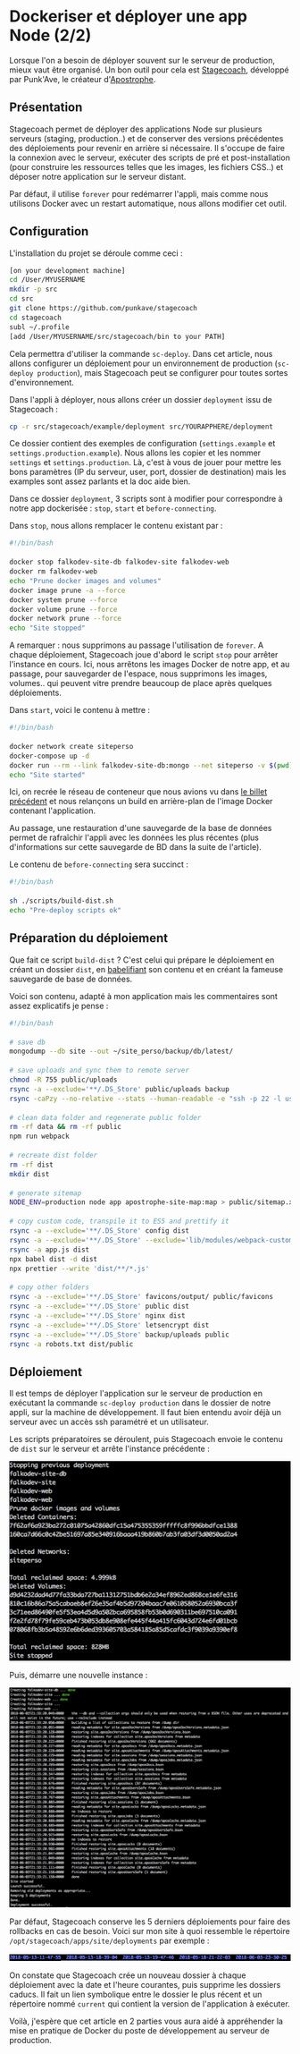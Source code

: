 # Dockeriser et déployer une app Node \(2/2\)

Lorsque l'on a besoin de déployer souvent sur le serveur de production, mieux vaut être organisé. Un bon outil pour cela est [Stagecoach](https://github.com/punkave/stagecoach), développé par Punk'Ave, le créateur d'[Apostrophe](/blog/presentation-du-cms-apostrophe-1-3).

## Présentation

Stagecoach permet de déployer des applications Node sur plusieurs serveurs \(staging, production..\) et de conserver des versions précédentes des déploiements pour revenir en arrière si nécessaire. Il s'occupe de faire la connexion avec le serveur, exécuter des scripts de pré et post-installation \(pour construire les ressources telles que les images, les fichiers CSS..\) et déposer notre application sur le serveur distant.

Par défaut, il utilise `forever` pour redémarrer l'appli, mais comme nous utilisons Docker avec un restart automatique, nous allons modifier cet outil.

## Configuration

L'installation du projet se déroule comme ceci :

```bash
[on your development machine]
cd /User/MYUSERNAME
mkdir -p src
cd src
git clone https://github.com/punkave/stagecoach
cd stagecoach
subl ~/.profile
[add /User/MYUSERNAME/src/stagecoach/bin to your PATH]
```

Cela permettra d'utiliser la commande `sc-deploy`. Dans cet article, nous allons configurer un déploiement pour un environnement de production \(`sc-deploy production`\), mais Stagecoach peut se configurer pour toutes sortes d'environnement.

Dans l'appli à déployer, nous allons créer un dossier `deployment` issu de Stagecoach :

```bash
cp -r src/stagecoach/example/deployment src/YOURAPPHERE/deployment
```

Ce dossier contient des exemples de configuration \(`settings.example` et `settings.production.example`\). Nous allons les copier et les nommer `settings` et `settings.production`. Là, c'est à vous de jouer pour mettre les bons paramètres \(IP du serveur, user, port, dossier de destination) mais les examples sont assez parlants et la doc aide bien.

Dans ce dossier `deployment`, 3 scripts sont à modifier pour correspondre à notre app dockerisée : `stop`, `start` et `before-connecting`.

Dans `stop`, nous allons remplacer le contenu existant par :

```bash
#!/bin/bash

docker stop falkodev-site-db falkodev-site falkodev-web
docker rm falkodev-web
echo "Prune docker images and volumes"
docker image prune -a --force
docker system prune --force
docker volume prune --force
docker network prune --force
echo "Site stopped"
```

A remarquer : nous supprimons au passage l'utilisation de `forever`. A chaque déploiement, Stagecoach joue d'abord le script `stop` pour arrêter l'instance en cours. Ici, nous arrêtons les images Docker de notre app, et au passage, pour sauvegarder de l'espace, nous supprimons les images, volumes.. qui peuvent vitre prendre beaucoup de place après quelques déploiements.

Dans `start`, voici le contenu à mettre :

```bash
#!/bin/bash

docker network create siteperso
docker-compose up -d
docker run --rm --link falkodev-site-db:mongo --net siteperso -v $(pwd)/backup/db/latest/site/:/dump mongo bash -c 'mongorestore -d site /dump --host mongo:27017 --drop'
echo "Site started"
```

Ici, on recrée le réseau de conteneur que nous avions vu dans [le billet précédent](/blog/dockeriser-et-deployer-une-app-node-1-2) et nous relançons un build en arrière-plan de l'image Docker contenant l'application.

Au passage, une restauration d'une sauvegarde de la base de données permet de rafraîchir l'appli avec les données les plus récentes \(plus d'informations sur cette sauvegarde de BD dans la suite de l'article\).

Le contenu de `before-connecting` sera succinct :

```bash
#!/bin/bash

sh ./scripts/build-dist.sh
echo "Pre-deploy scripts ok"
```

## Préparation du déploiement

Que fait ce script `build-dist` ? C'est celui qui prépare le déploiement en créant un dossier `dist`, en [babelifiant](https://babeljs.io/) son contenu et en créant la fameuse sauvegarde de base de données.

Voici son contenu, adapté à mon application mais les commentaires sont assez explicatifs je pense :

```bash
#!/bin/bash

# save db
mongodump --db site --out ~/site_perso/backup/db/latest/

# save uploads and sync them to remote server
chmod -R 755 public/uploads
rsync -a --exclude='**/.DS_Store' public/uploads backup
rsync -caPzy --no-relative --stats --human-readable -e "ssh -p 22 -l user" --exclude='**/.DS_Store' ./backup/uploads/ user@remote_server:/opt/stagecoach/apps/site/uploads/

# clean data folder and regenerate public folder
rm -rf data && rm -rf public
npm run webpack

# recreate dist folder
rm -rf dist
mkdir dist

# generate sitemap
NODE_ENV=production node app apostrophe-site-map:map > public/sitemap.xml && tail -n +2 public/sitemap.xml > public/sitemap.xml.tmp && mv public/sitemap.xml.tmp public/sitemap.xml

# copy custom code, transpile it to ES5 and prettify it
rsync -a --exclude='**/.DS_Store' config dist
rsync -a --exclude='**/.DS_Store' --exclude='lib/modules/webpack-custom/' lib dist
rsync -a app.js dist
npx babel dist -d dist
npx prettier --write 'dist/**/*.js'

# copy other folders
rsync -a --exclude='**/.DS_Store' favicons/output/ public/favicons
rsync -a --exclude='**/.DS_Store' public dist
rsync -a --exclude='**/.DS_Store' nginx dist
rsync -a --exclude='**/.DS_Store' letsencrypt dist
rsync -a --exclude='**/.DS_Store' backup/uploads public
rsync -a robots.txt dist/public
```

## Déploiement

Il est temps de déployer l'application sur le serveur de production en exécutant la commande `sc-deploy production` dans le dossier de notre appli, sur la machine de développement. Il faut bien entendu avoir déjà un serveur avec un accès ssh paramétré et un utilisateur.

Les scripts préparatoires se déroulent, puis Stagecoach envoie le contenu de `dist` sur le serveur et arrête l'instance précédente :

![](/assets/stop.png)

Puis, démarre une nouvelle instance :

![](/assets/start.png)

Par défaut, Stagecoach conserve les 5 derniers déploiements pour faire des rollbacks en cas de besoin. Voici sur mon site à quoi ressemble le répertoire `/opt/stagecoach/apps/site/deployments` par exemple :

![](/assets/deployments.png)

On constate que Stagecoach crée un nouveau dossier à chaque déploiement avec la date et l'heure courantes, puis supprime les dossiers caducs. Il fait un lien symbolique entre le dossier le plus récent et un répertoire nommé `current` qui contient la version de l'application à exécuter.

Voilà, j'espère que cet article en 2 parties vous aura aidé à appréhender la mise en pratique de Docker du poste de développement au serveur de production.

